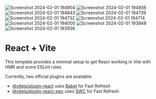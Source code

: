 ![Screenshot 2024-02-01 194904](https://github.com/shubhamrpgupta/movieShows/assets/144988807/7959b81d-76ee-45c3-80de-704870cf9b5b)
![Screenshot 2024-02-01 194856](https://github.com/shubhamrpgupta/movieShows/assets/144988807/6ba6575c-5225-443a-bdf8-72f9048ee14a)
![Screenshot 2024-02-01 194843](https://github.com/shubhamrpgupta/movieShows/assets/144988807/8b9863d9-8774-4fcd-8a22-920bb4c00a28)
![Screenshot 2024-02-01 194739](https://github.com/shubhamrpgupta/movieShows/assets/144988807/8b8203b5-d71d-44f1-a772-846f9a9aa07b)
![Screenshot 2024-02-01 194732](https://github.com/shubhamrpgupta/movieShows/assets/144988807/e1ab6298-a8d1-4001-bd57-7ff26d16a677)
![Screenshot 2024-02-01 194714](https://github.com/shubhamrpgupta/movieShows/assets/144988807/b217d053-c123-4302-8ac5-065e886e3037)
![Screenshot 2024-02-01 194000](https://github.com/shubhamrpgupta/movieShows/assets/144988807/1c53ff95-7ad8-4b66-ae48-bdbff63bd255)
![Screenshot 2024-02-01 193948](https://github.com/shubhamrpgupta/movieShows/assets/144988807/ad223e57-3e5c-4d99-aaad-2311ebc7174f)
![Screenshot 2024-02-01 193936](https://github.com/shubhamrpgupta/movieShows/assets/144988807/cfbdec77-1beb-4a0f-b62d-1cc787397e9e)
# React + Vite

This template provides a minimal setup to get React working in Vite with HMR and some ESLint rules.

Currently, two official plugins are available:

- [@vitejs/plugin-react](https://github.com/vitejs/vite-plugin-react/blob/main/packages/plugin-react/README.md) uses [Babel](https://babeljs.io/) for Fast Refresh
- [@vitejs/plugin-react-swc](https://github.com/vitejs/vite-plugin-react-swc) uses [SWC](https://swc.rs/) for Fast Refresh
